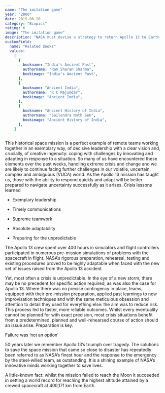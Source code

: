 ```yaml
---
name: "The imitation game"
year: "2000"
date: 2019-06-20
category: "Biopics"
rating: 6
image: "The imitation game"
description: "NASA must devise a strategy to return Apollo 13 to Earth safely after the spacecraft undergoes massive internal damage putting the lives of the three astronauts on board in jeopardy."
customField:
  name: "Related Books"
  values:
    [
      {
        bookname: "India's Ancient Past",
        authorname: "Ram Sharan Sharma",
        bookimage: "India's Ancient Past",
      },
      {
        bookname: "Ancient India",
        authorname: "R C Majumdar",
        bookimage: "Ancient India",
      },
      {
        bookname: "Ancient History of India",
        authorname: "Sailendra Nath Sen",
        bookimage: "Ancient History of India",
      },
    ]
---
```


This historical space mission is a perfect example of remote teams working together in an exemplary way, of decisive leadership with a clear vision and, crucially, of creative ingenuity: coping with challenges by innovating and adapting in response to a situation. So many of us have encountered these elements over the past weeks, handling extreme crisis and change and we are likely to continue facing further challenges in our volatile, uncertain, complex and ambiguous (VUCA) world.
As the Apollo 13 mission has taught us, those with the ability to respond quickly and adapt will be better prepared to navigate uncertainty successfully as it arises.
Crisis lessons learned

- Exemplary leadership

- Timely communications

- Supreme teamwork

- Absolute adaptability

- Preparing for the unpredictable

The Apollo 13 crew spent over 400 hours in simulators and flight controllers participated in numerous pre-mission simulations of problems with the spacecraft in flight. NASA’s rigorous preparation, rehearsal, testing and existing procedures proved to be highly adaptable when faced with the new set of issues raised from the Apollo 13 accident.

Yet, most often a crisis is unpredictable. In the eye of a new storm, there may be no precedent for specific action required, as was also the case for Apollo 13. Where there was no precise contingency in place, teams, equipped with their pre-mission preparation, applied past learnings to new improvisation techniques and with the same meticulous obsession and attention to detail they used for everything else: the aim was to reduce risk. This process led to faster, more reliable outcomes.
Whilst every eventuality cannot be planned for with exact precision, most crisis situations benefit from a predetermined, planned and well-rehearsed course of action should an issue arise. Preparation is key.

Failure was ‘not an option’

50 years later we remember Apollo 13’s triumph over tragedy. The solutions to save the space mission that came so close to disaster has repeatedly been referred to as NASA’s finest hour and the response to the emergency by the steel-willed team, as outstanding. It is a shining example of NASA’s innovative minds working together to save lives.

A little-known fact: whilst the mission failed to reach the Moon it succeeded in setting a world record for reaching the highest altitude attained by a crewed spacecraft at 400,171 km from Earth.
